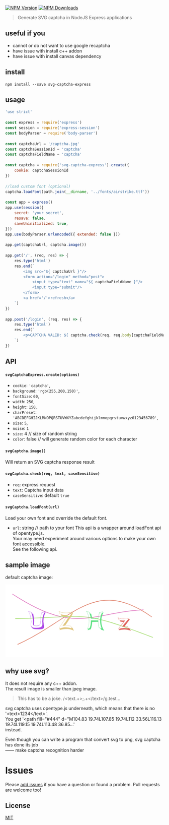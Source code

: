 [![NPM Version](https://img.shields.io/npm/v/svg-captcha-express.svg?style=flat-square)](https://www.npmjs.com/package/svg-captcha-express)
[![NPM Downloads](https://img.shields.io/npm/dm/svg-captcha-express.svg?style=flat-square)](https://www.npmjs.com/package/svg-captcha-express)

</div>

> Generate SVG captcha in NodeJS Express applications

## useful if you

- cannot or do not want to use google recaptcha
- have issue with install c++ addon
- have issue with install canvas dependency

## install
```
npm install --save svg-captcha-express
```

## usage
```Javascript
'use strict'

const express = require('express')
const session = require('express-session')
const bodyParser = require('body-parser')

const captchaUrl = '/captcha.jpg'
const captchaSessionId = 'captcha'
const captchaFieldName = 'captcha'

const captcha = require('svg-captcha-express').create({ 
    cookie: captchaSessionId
})

//load custom font (optional)   
captcha.loadFont(path.join(__dirname, '../fonts/airstrike.ttf'))

const app = express()
app.use(session({
    secret: 'your secret',
    resave: false,
    saveUninitialized: true,
}))
app.use(bodyParser.urlencoded({ extended: false }))

app.get(captchaUrl, captcha.image())

app.get('/', (req, res) => {
    res.type('html')
    res.end(`
        <img src="${ captchaUrl }"/>
        <form action="/login" method="post">
            <input type="text" name="${ captchaFieldName }"/>
            <input type="submit"/>
        </form>
        <a href='/'>refresh</a>
    `)
})

app.post('/login', (req, res) => {
    res.type('html')
    res.end(`
        <p>CAPTCHA VALID: ${ captcha.check(req, req.body[captchaFieldName]) }</p>
    `)
})
```

## API

#### `svgCaptchaExpress.create(options)`

* `cookie`: `'captcha'`,
* `background`: `'rgb(255,200,150)'`,
* `fontSize`: `60`,
* `width`: `250`,
* `height`: `150`,
* `charPreset`: `'ABCDEFGHIJKLMNOPQRSTUVWXYZabcdefghijklmnopqrstuvwxyz0123456789'`,
* `size`: `5`,
* `noise`: `1`
* `size`: 4 // size of random string  
* `color`: false // will generate random color for each character

#### `svgCaptcha.image()`
Will return an SVG captcha response result

#### `svgCaptcha.check(req, text, caseSensitive)`
* `req`: express request
* `text`: Captcha input data
* `caseSensitive`: default `true`

#### `svgCaptcha.loadFont(url)`
Load your own font and override the default font.
* `url`: string // path to your font
This api is a wrapper around loadFont api of opentype.js.  
Your may need experiment around various options to make your own font accessible.  
See the following api.

## sample image
default captcha image:

![image](media/example.png)

## why use svg?

It does not require any c++ addon.  
The result image is smaller than jpeg image.

> This has to be a joke. /\<text.+\>;.+\<\/text\>/g.test...

svg captcha uses opentype.js underneath, which means that there is no
'&lt;text&gt;1234&lt;/text&gt;'.  
You get
'&lt;path fill="#444" d="M104.83 19.74L107.85 19.74L112 33.56L116.13 19.74L119.15 19.74L113.48 36.85...'  
instead.  
  
Even though you can write a program that convert svg to png, svg captcha has done its job  
—— make captcha recognition harder

# Issues
Please [add issues](https://github.com/lazarofl/svg-captcha-express/issues) if you have a question or found a problem. Pull requests are welcome too!

## License
[MIT](LICENSE.md)
